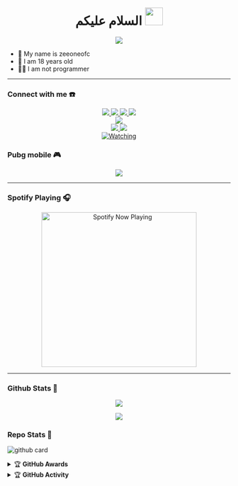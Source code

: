 <h1 align="center">السلام عليكم <img src="https://user-images.githubusercontent.com/1303154/88677602-1635ba80-d120-11ea-84d8-d263ba5fc3c0.gif" width="40px" alt=""><br></h1>
<p align="center">
  <img src="https://github.com/zeeone-ofc.png" />
</p>

<p align="center">

- 👤 My name is zeeoneofc
- 💌 I am 18 years old 
- 👨‍💻 I am not programmer

</p>

------
### Connect with me ☎️
<p align="center">
  <a href="https://instagram.com/zeeoneofc"><img src="https://img.shields.io/badge/Instagram-E4405F?style=for-the-badge&logo=instagram&logoColor=white"/> 
  <a href="https://wa.me/62887435047326"><img src="https://img.shields.io/badge/WhatsApp-25D366?style=for-the-badge&logo=whatsapp&logoColor=white" />
  <a href="https://www.facebook.com/zeeoneofc"><img src="https://img.shields.io/badge/Facebook-%234267B2.svg?&style=for-the-badge&logo=facebook&logoColor=white" />
  <a href="https://t.me/zeeoneofc"><img src="https://img.shields.io/badge/Telegram-%230088cc.svg?&style=for-the-badge&logo=telegram&logoColor=white" /> <br>
  <a href="https://youtube.com/c/zeeoneofc"><img src="https://img.shields.io/badge/YouTube-Zeeone Ofc-ff0000?style=for-the-badge&logo=youtube&logoColor=ff0000&link=https://youtube.com/c/zeeoneofc" /><br>
  <a name=ZeeoneOfc&label=VIEWS&style=flat-square&color=orange" />
  <a href="https://github.com/zeeoneofc"><img src="https://img.shields.io/badge/-GitHub-black?style=flat-square&logo=github" /> 
  <a href="https://www.youtube.com/channel/UCdzWwbApjkyODby7_MoRYlA"><img src="https://img.shields.io/youtube/channel/subscribers/UCdzWwbApjkyODby7_MoRYlA?style=social" /> <br>
  <a href="https://komarev.com/ghpvc/?username=zeeone-ofc&color=blue&style=flat-square&label=Profile+Views"><img title="Watching" src="https://komarev.com/ghpvc/?username=zeeone-ofc&color=green&style=flat-square&label=Profile+View"></a>
</p>

### Pubg mobile 🎮
<p align="center">
  <img src="https://github.com/Andriiwalker/zeeoneofc/blob/zeeoneofc/2047a1zwq1.gif" />
</p>

------

### Spotify Playing 🎧

<p align="center">
  <a href="https://open.spotify.com/user/31nuzemgd72h4llo3dnl2pshegeu?si=qHWmVIfBQhy2KyH0dJgQ2Q&utm_source=copy-link" target="_blank"><img src="https://now-playing-on-spotify.vercel.app/api/spotify" alt="Spotify Now Playing" width="350"/></a>
</p>

------

### Github Stats 🚀

<p align="center"><a href="https://github.com/fazrin-mauza"><img src="https://github-readme-stats.vercel.app/api?username=fazrin-mauza&show_icons=true&theme=radical"></a></p>
<p align="center"><a href="https://github.com/fazrin-mauza"><img src="https://github-readme-stats.vercel.app/api/top-langs/?username=fazrin-mauza&theme=radical&layout=compact"></a></p> 

### Repo Stats 🔭
![github card](https://github-readme-stats.vercel.app/api/pin/?username=fazrin-mauza&repo=fazrin-mauza&theme=dark)


<details>
    <summary>&#127942 <b>GitHub Awards</b></summary><br/>

![Github Trophy](https://github-profile-trophy.vercel.app/?username=fazrin-mauza)

</details>

<details>
    <summary>&#127942 <b>GitHub Activity</b></summary><br/>

![Metrics](https://metrics.lecoq.io/fazrin-mauza?template=classic&repositories.forks=true&languages=1&languages.colors=github&languages.threshold=0%25&config.timezone=Asia%2FMakassar)

</details> 

